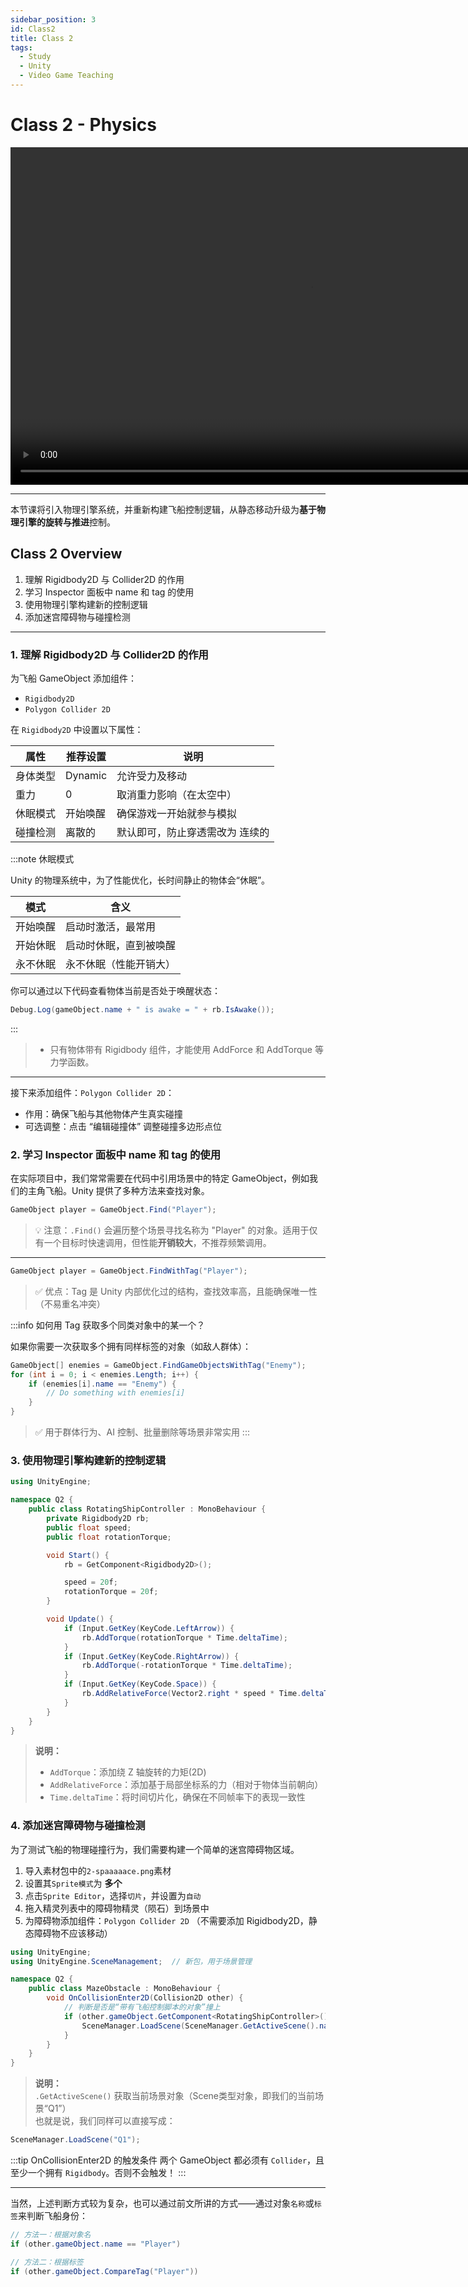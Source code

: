 ```yaml
---
sidebar_position: 3
id: Class2
title: Class 2
tags:
  - Study
  - Unity
  - Video Game Teaching
---
```


# Class 2 - Physics

<video width="960" height="540" controls>
  <source src="https://pub-25034b877a7f48ba91623467da545f22.r2.dev/02_Physics.mp4" />
</video>

---

本节课将引入物理引擎系统，并重新构建飞船控制逻辑，从静态移动升级为**基于物理引擎的旋转与推进**控制。

## Class 2 Overview

1. 理解 Rigidbody2D 与 Collider2D 的作用
2. 学习 Inspector 面板中 name 和 tag 的使用
3. 使用物理引擎构建新的控制逻辑
4. 添加迷宫障碍物与碰撞检测

---

### 1. 理解 Rigidbody2D 与 Collider2D 的作用

为飞船 GameObject 添加组件：

- `Rigidbody2D`
- `Polygon Collider 2D`

在 `Rigidbody2D` 中设置以下属性：

| 属性 | 推荐设置 | 说明 |
|------|----------|------|
| 身体类型 | Dynamic | 允许受力及移动 |
| 重力 | 0 | 取消重力影响（在太空中） |
| 休眠模式 | 开始唤醒 | 确保游戏一开始就参与模拟 |
| 碰撞检测 | 离散的 | 默认即可，防止穿透需改为 连续的 |

:::note 休眠模式

Unity 的物理系统中，为了性能优化，长时间静止的物体会“休眠”。

| 模式 | 含义 |
|------|------|
| 开始唤醒 | 启动时激活，最常用 |
| 开始休眠 | 启动时休眠，直到被唤醒 |
| 永不休眠 | 永不休眠（性能开销大） |

你可以通过以下代码查看物体当前是否处于唤醒状态：

```csharp
Debug.Log(gameObject.name + " is awake = " + rb.IsAwake());
```
:::

> - 只有物体带有 Rigidbody 组件，才能使用 AddForce 和 AddTorque 等力学函数。

---

接下来添加组件：`Polygon Collider 2D`：

- 作用：确保飞船与其他物体产生真实碰撞
- 可选调整：点击 “编辑碰撞体” 调整碰撞多边形点位


### 2. 学习 Inspector 面板中 name 和 tag 的使用

在实际项目中，我们常常需要在代码中引用场景中的特定 GameObject，例如我们的主角飞船。Unity 提供了多种方法来查找对象。

```csharp title="方法一：根据名称查找"
GameObject player = GameObject.Find("Player");
```

> 💡 注意：`.Find()` 会遍历整个场景寻找名称为 "Player" 的对象。适用于仅有一个目标时快速调用，但性能**开销较大**，不推荐频繁调用。

---

```csharp title="方法二：根据标签查找"
GameObject player = GameObject.FindWithTag("Player");
```

> ✅ 优点：Tag 是 Unity 内部优化过的结构，查找效率高，且能确保唯一性（不易重名冲突）

:::info 如何用 Tag 获取多个同类对象中的某一个？

如果你需要一次获取多个拥有同样标签的对象（如敌人群体）：

```csharp
GameObject[] enemies = GameObject.FindGameObjectsWithTag("Enemy");
for (int i = 0; i < enemies.Length; i++) {
    if (enemies[i].name == "Enemy") {
        // Do something with enemies[i]
    }
}
```

> ✅ 用于群体行为、AI 控制、批量删除等场景非常实用
:::


### 3. 使用物理引擎构建新的控制逻辑

```csharp title="路径建议：Assets/Q2/Code/RotatingShipController.cs"
using UnityEngine;

namespace Q2 {
    public class RotatingShipController : MonoBehaviour {
        private Rigidbody2D rb;
        public float speed;
        public float rotationTorque;

        void Start() {
            rb = GetComponent<Rigidbody2D>();

            speed = 20f;
            rotationTorque = 20f;
        }

        void Update() {
            if (Input.GetKey(KeyCode.LeftArrow)) {
                rb.AddTorque(rotationTorque * Time.deltaTime);
            }
            if (Input.GetKey(KeyCode.RightArrow)) {
                rb.AddTorque(-rotationTorque * Time.deltaTime);
            }
            if (Input.GetKey(KeyCode.Space)) {
                rb.AddRelativeForce(Vector2.right * speed * Time.deltaTime);
            }
        }
    }
}
```

> **说明：**  
> - `AddTorque`：添加绕 Z 轴旋转的力矩(2D)  
> - `AddRelativeForce`：添加基于局部坐标系的力（相对于物体当前朝向）  
> - `Time.deltaTime`：将时间切片化，确保在不同帧率下的表现一致性


### 4. 添加迷宫障碍物与碰撞检测

为了测试飞船的物理碰撞行为，我们需要构建一个简单的迷宫障碍物区域。

1. 导入素材包中的`2-spaaaaace.png`素材
2. 设置其`Sprite模式`为 **多个**
3. 点击`Sprite Editor`，选择`切片`，并设置为`自动`
4. 拖入精灵列表中的障碍物精灵（陨石）到场景中
5. 为障碍物添加组件：`Polygon Collider 2D` （不需要添加 Rigidbody2D，静态障碍物不应该移动）

```csharp title="Assets/Q2/Code/MazeObstacle.cs"
using UnityEngine;
using UnityEngine.SceneManagement;  // 新包，用于场景管理

namespace Q2 {
    public class MazeObstacle : MonoBehaviour {
        void OnCollisionEnter2D(Collision2D other) {
            // 判断是否是“带有飞船控制脚本的对象”撞上
            if (other.gameObject.GetComponent<RotatingShipController>() != null) {
                SceneManager.LoadScene(SceneManager.GetActiveScene().name);
            }
        }
    }
}
```

> **说明：**  
> `.GetActiveScene()` 获取当前场景对象（Scene类型对象，即我们的当前场景“Q1”）  
也就是说，我们同样可以直接写成：  
```csharp
SceneManager.LoadScene("Q1");
```

:::tip OnCollisionEnter2D 的触发条件
两个 GameObject 都必须有 `Collider`，且至少一个拥有 `Rigidbody`。否则不会触发！
:::

---

当然，上述判断方式较为复杂，也可以通过前文所讲的方式——通过对象`名称`或`标签`来判断飞船身份：

```csharp
// 方法一：根据对象名
if (other.gameObject.name == "Player")

// 方法二：根据标签
if (other.gameObject.CompareTag("Player"))
```
